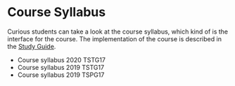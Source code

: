 <SetTitle title="Introduction to Script Programming" />

# Course Syllabus
Curious students can take a look at the course syllabus, which kind of is the interface for the course. The implementation of the course is described in the [Study Guide](study-guide/).

* <a :href="$withBase('courses/introduction-to-script-programming/files/course-syllabus-2020-tstg17.html')" target="_blank">Course syllabus 2020 TSTG17</a>
* <a :href="$withBase('courses/introduction-to-script-programming/files/course-syllabus-2019-tstg17.html')" target="_blank">Course syllabus 2019 TSTG17</a>
* <a :href="$withBase('courses/introduction-to-script-programming/files/course-syllabus-2019-tspg17.html')" target="_blank">Course syllabus 2019 TSPG17</a>